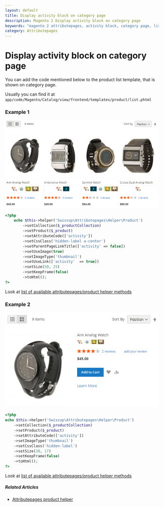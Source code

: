 ```yaml
---
layout: default
title: Display activity block on category page
description: Magento 2 Display activity block on category page
keywords: "magento 2 attributepages, activity block, category page, listing"
category: Attributepages
---
```


# Display activity block on category page

You can add the code mentioned below to the product list template, that is shown
on category page.

Usually you can find it at
`app/code/Magento/Catalog/view/frontend/templates/product/list.phtml`

### Example 1

![Activity block on category page](/images/m2/attributepages/use-cases/activity_block_on_category_page.png)

```php
<?php
    echo $this->helper('Swissup\Attributepages\Helper\Product')
        ->setCollection($_productCollection)
        ->setProduct($_product)
        ->setAttributeCode(['activity'])
        ->setCssClass('hidden-label a-center')
        ->setParentPageLinkTitle(['activity' => false])
        ->setUseImage(true)
        ->setImageType('thumbnail')
        ->setUseLink(['activity'  => true])
        ->setSize(50, 25)
        ->setKeepFrame(false)
        ->toHtml();
?>
```

Look at [list of available attributepages/product helper methods][product_helper_methods]

### Example 2

![Activity block on category page](/images/m2/attributepages/use-cases/activity_block_on_category_page_list_mode.png)

```php
<?php
echo $this->helper('Swissup\Attributepages\Helper\Product')
    ->setCollection($_productCollection)
    ->setProduct($_product)
    ->setAttributeCode(['activity'])
    ->setImageType('thumbnail')
    ->setCssClass('hidden-label')
    ->setSize(38, 17)
    ->setKeepFrame(false)
    ->toHtml();
?>
```

Look at [list of available attributepages/product helper methods][product_helper_methods]

##### Related Articles
- [Attributepages product helper][product_helper]

[product_helper]: /m2/extensions/attributepages/widgets-and-blocks/product-option-helper/ "'attributepages/product' helper"
[product_helper_methods]: /m2/extensions/attributepages/widgets-and-blocks/product-option-helper/#helper-methods "List of available 'attributepages/product' helper methods"
